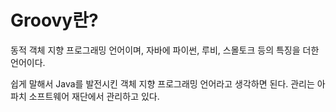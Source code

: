 # Groovy란?

동적 객체 지향 프로그래밍 언어이며, 자바에 파이썬, 루비, 스몰토크 등의 특징을 더한 언어이다.

쉽게 말해서 Java를 발전시킨 객체 지향 프로그래밍 언어라고 생각하면 된다. 관리는 아파치 소프트웨어 재단에서 관리하고 있다.


